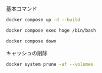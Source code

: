 基本コマンド
```sh
docker compose up -d --build

docker compose exec hoge /bin/bash

docker compose down
```

キャッシュの削除
```sh
docker system prune -af --volumes
```
